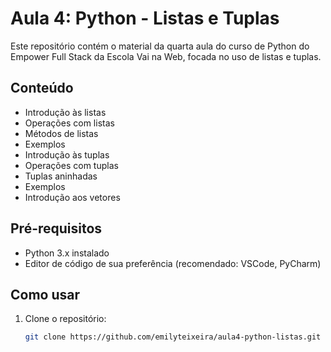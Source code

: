 # Aula 4: Python - Listas e Tuplas

Este repositório contém o material da quarta aula do curso de Python do Empower Full Stack da Escola Vai na Web, focada no uso de listas e tuplas.

## Conteúdo

- Introdução às listas
- Operações com listas
- Métodos de listas
- Exemplos
- Introdução às tuplas
- Operações com tuplas
- Tuplas aninhadas
- Exemplos
- Introdução aos vetores

## Pré-requisitos

- Python 3.x instalado
- Editor de código de sua preferência (recomendado: VSCode, PyCharm)

## Como usar

1. Clone o repositório:
   ```bash
   git clone https://github.com/emilyteixeira/aula4-python-listas.git
